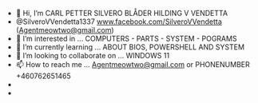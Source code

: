 - 👋 Hi, I’m CARL PETTER SILVERO BLÅDER HILDING V VENDETTA
- @SilveroVVendetta1337 www.facebook.com/SilveroVVendetta (Agentmeowtwo@gmail.com)
- 👀 I’m interested in ... COMPUTERS - PARTS - SYSTEM - POGRAMS
- 🌱 I’m currently learning ... ABOUT BIOS, POWERSHELL AND SYSTEM
- 💞️ I’m looking to collaborate on ... WINDOWS 11
- 📫 How to reach me ... Agentmeowtwo@gmail.com or PHONENUMBER +460762651465
- 
- 

<!---
SilveroVVendetta1337/SilveroVVendetta1337 is a ✨ special ✨ repository because its `README.md` (this file) appears on your GitHub profile.
You can click the Preview link to take a look at your changes.
--->

